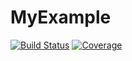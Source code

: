 # MyExample

[![Build Status](https://travis-ci.com/mgautam98/MyExample.jl.svg?branch=master)](https://travis-ci.com/mgautam98/MyExample.jl)
[![Coverage](https://codecov.io/gh/mgautam98/MyExample.jl/branch/master/graph/badge.svg)](https://codecov.io/gh/mgautam98/MyExample.jl)
